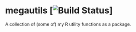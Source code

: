 # megautils [![Build Status](https://api.travis-ci.org/gmega/megautils.svg?branch=master)]

A collection of (some of) my R utility functions as a package.
